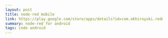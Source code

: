 ```yaml
---
layout: post
title: node-red mobile
link: https://play.google.com/store/apps/details?id=com.okhiroyuki.redmobile
summary: node-red for android
tags: code android
---
```

